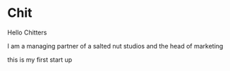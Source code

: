 # Chit
Hello Chitters

I am a managing partner of a salted nut studios
and
the head of marketing


this is my first start up
